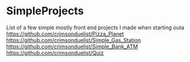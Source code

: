 # SimpleProjects
List of a few simple mostly front end projects I made when starting outa <br/>
https://github.com/crimsonduelist/Pizza_Planet<br/>
https://github.com/crimsonduelist/Simple_Gas_Station<br/>
https://github.com/crimsonduelist/Simple_Bank_ATM<br/>
https://github.com/crimsonduelist/Quiz<br/>
